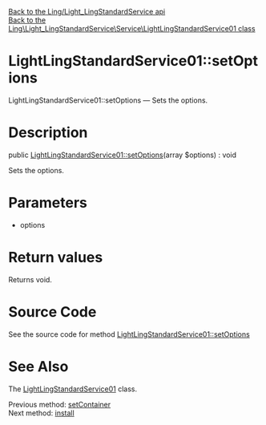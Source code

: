 [Back to the Ling/Light_LingStandardService api](https://github.com/lingtalfi/Light_LingStandardService/blob/master/doc/api/Ling/Light_LingStandardService.md)<br>
[Back to the Ling\Light_LingStandardService\Service\LightLingStandardService01 class](https://github.com/lingtalfi/Light_LingStandardService/blob/master/doc/api/Ling/Light_LingStandardService/Service/LightLingStandardService01.md)


LightLingStandardService01::setOptions
================



LightLingStandardService01::setOptions — Sets the options.




Description
================


public [LightLingStandardService01::setOptions](https://github.com/lingtalfi/Light_LingStandardService/blob/master/doc/api/Ling/Light_LingStandardService/Service/LightLingStandardService01/setOptions.md)(array $options) : void




Sets the options.




Parameters
================


- options

    


Return values
================

Returns void.








Source Code
===========
See the source code for method [LightLingStandardService01::setOptions](https://github.com/lingtalfi/Light_LingStandardService/blob/master/Service/LightLingStandardService01.php#L94-L97)


See Also
================

The [LightLingStandardService01](https://github.com/lingtalfi/Light_LingStandardService/blob/master/doc/api/Ling/Light_LingStandardService/Service/LightLingStandardService01.md) class.

Previous method: [setContainer](https://github.com/lingtalfi/Light_LingStandardService/blob/master/doc/api/Ling/Light_LingStandardService/Service/LightLingStandardService01/setContainer.md)<br>Next method: [install](https://github.com/lingtalfi/Light_LingStandardService/blob/master/doc/api/Ling/Light_LingStandardService/Service/LightLingStandardService01/install.md)<br>

